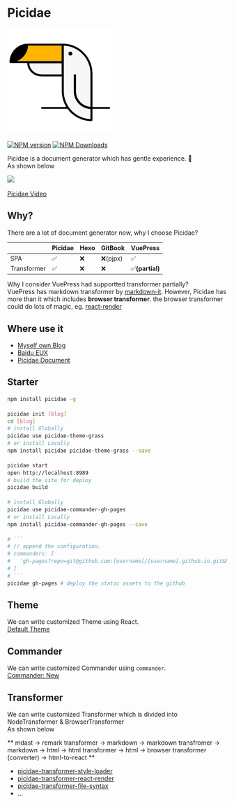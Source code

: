 # Picidae

![](./logo/picidae-2x.png)

<!--[![build status](https://img.shields.io/travis/picidaejs/picidae/master.svg?style=flat-square)](https://travis-ci.org/picidaejs/picidae)-->
<!--[![Test coverage](https://img.shields.io/codecov/c/github/picidaejs/picidae.svg?style=flat-square)](https://codecov.io/github/picidaejs/picidae?branch=master)-->
[![NPM version](https://img.shields.io/npm/v/picidae.svg?style=flat-square)](https://www.npmjs.com/package/picidae)
[![NPM Downloads](https://img.shields.io/npm/dm/picidae.svg?style=flat-square&maxAge=43200)](https://www.npmjs.com/package/picidae)

Picidae is a document generator which has gentle experience. :dash:  
As shown below

![](https://i.loli.net/2017/11/07/5a01c6630dc5f.jpg)

[Picidae Video](https://picidaejs.github.io/picidaejs/public)

## Why?
There are a lot of document generator now, why I choose Picidae?

|             | Picidae | Hexo | GitBook   | VuePress    |
| ----------- | ------- | ---- | --------  | ----------- |
| SPA         | ✅      | ❌   | ❌(pjpx) | ✅         |
| Transformer | ✅      | ❌   | ❌       | ✅**(partial)** |

Why I consider VuePress had supportted transformer partially?   
VuePress has markdown transformer by [markdown-it](https://github.com/markdown-it/markdown-it).
However, Picidae has more than it which includes **browser transformer**. the browser transformer could do lots of magic, eg. [react-render](https://github.com/picidaejs/picidae-transformer-react-render)

## Where use it
- [Myself own Blog](https://imcuttle.github.io/)
- [Baidu EUX](https://be-fe.github.io/picidae-theme-eux-blog/)
- [Picidae Document](https://picidaejs.github.io/picidaejs/)

## Starter

````bash
npm install picidae -g

picidae init [blog]
cd [blog]
# install Globally
picidae use picidae-theme-grass
# or install Locally
npm install picidae picidae-theme-grass --save

picidae start
open http://localhost:8989
# build the site for deploy
picidae build

# install Globally
picidae use picidae-commander-gh-pages
# or install Locally
npm install picidae-commander-gh-pages --save

# ```
# // append the configuration.
# commanders: [
#   'gh-pages?repo=git@github.com:[username]/[username].github.io.git&branch=master&remote=origin'
# ]
# ```
picidae gh-pages # deploy the static assets to the github
````

## Theme

We can write customized Theme using React.  
[Default Theme](./theme)

## Commander

We can write customized Commander using `commander`.  
[Commander: New](commanders/gh-pages)

## Transformer

We can write customized Transformer which is divided into NodeTransformer & BrowserTransformer  
As shown below

** mdast -> remark transformer -> markdown -> markdown transfromer -> markdown -> html -> html transformer -> html -> browser transformer (converter) -> html-to-react **

- [picidae-transformer-style-loader](https://github.com/picidaejs/picidae-transformer-style-loader)  
- [picidae-transformer-react-render](https://github.com/picidaejs/picidae-transformer-react-render)  
- [picidae-transformer-file-syntax](https://github.com/picidaejs/picidae-transformer-file-syntax)  
- ...

